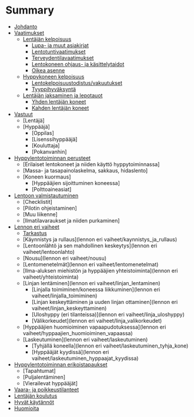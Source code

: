 # Summary

* [Johdanto](README.md)
* [Vaatimukset](vaatimukset/index)
  * [Lentäjän kelpoisuus](vaatimukset/lentajan_kelpoisuus)
    * [Lupa- ja muut asiakirjat](vaatimukset/lentajan_kelpoisuus-asiakirjat)
    * [Lentotuntivaatimukset](vaatimukset/lentajan_kelpoisuus-lentotuntivaatimukset)
    * [Terveydentilavaatimukset](vaatimukset/lentajan_kelpoisuus-terveydentilavaatimukset)
    * [Lentokoneen ohjaus- ja käsittelytaidot](vaatimukset/lentajan_kelpoisuus-lentotaidot)
    * [Oikea asenne](vaatimukset/lentajan_kelpoisuus-asenne)
  * [Hyppykoneen kelpoisuus](vaatimukset/hyppykoneen_kelpoisuus)
    * [Lentokelpoisuustodistus/vakuutukset](vaatimukset/hyppykoneen_kelpoisuus-paperit)
    * [Tyyppihyväksyntä](vaatimukset/hyppykoneen_kelpoisuus-tyyppihyvaksynta)
  * [Lentäjän jaksaminen ja lepotauot](vaatimukset/lentajan_jaksaminen)
    * [Yhden lentäjän koneet](vaatimukset/lentajan_jaksaminen-1pilot)
    * [Kahden lentäjän koneet](vaatimukset/lentajan_jaksaminen-2pilot)
* [Vastuut](vastuut/index)
  * [Lentäjä]
  * [Hyppääjä]
    * [Oppilas]
    * [Lisenssihyppääjä]
    * [Kouluttaja]
    * [Pokanvanhin]
* [Hyppylentotoiminnan perusteet](perusteet/index)
  * [Erilaiset lentokoneet ja niiden käyttö hyppytoiminnassa]
  * [Massa- ja tasapainolaskelma, sakkaus, hidaslento]
  * [Koneen kuormaus]
    * [Hyppääjien sijoittuminen koneessa]
    * [Polttoaineasiat]
* [Lentoon valmistautuminen](valmistautuminen/index)
  * [Checklistit]
  * [Pilotin ohjeistaminen]
  * [Muu liikenne]
  * [Ilmatilavaraukset ja niiden purkaminen]
* [Lennon eri vaiheet](lennon_eri_vaiheet/index)
  * [Tarkastus](lennon_eri_vaiheet/tarkastus)
  * [Käynnistys ja rullaus](lennon eri vaiheet/kaynnistys_ja_rullaus)
  * [Lentoonlähtö ja sen mahdollinen keskeytys](lennon eri vaiheet/lentoonlahto)
  * [Nousu](lennon eri vaiheet/nousu)
  * [Lentomenetelmät](lennon eri vaiheet/lentomenetelmat)
  * [Ilma-aluksen miehistön ja hyppääjien yhteistoiminta](lennon eri vaiheet/yhteistoiminta)
  * [Linjan lentäminen](lennon eri vaiheet/linjan_lentaminen)
    * [Linjalla toimiminen/koneessa liikkuminen](lennon eri vaiheet/linjalla_toimiminen)
    * [Linjan keskeyttäminen ja uuden linjan ottaminen](lennon eri vaiheet/linjan_keskeyttaminen)
    * [Uloshyppy (eri tilanteissa)](lennon eri vaiheet/linja_uloshyppy)
    * [Välikorkeudet](lennon eri vaiheet/linja_valikorkeudet)
  * [Hyppääjien huomioiminen vapaapudotuksessa](lennon eri vaiheet/hyppaajien_huomioiminen_vapaassa)
  * [Laskeutuminen](lennon eri vaiheet/laskeutuminen)
    * [Tyhjällä koneella](lennon eri vaiheet/laskeutuminen_tyhja_kone)
    * [Hyppääjät kyydissä](lennon eri vaiheet/laskeutuminen_hyppaajat_kyydissa)
* [Hyppylentotoiminnan erikoistapaukset](erikoistapaukset/index)
  * [Tapahtumat]
  * [Puljalentäminen]
  * [Vierailevat hyppääjät]
* [Vaara- ja poikkeustilanteet](vaara-ja-poikkeustilanteet/index)
* [Lentäjän koulutus](koulutus/index)
* [Hyvät käytännöt](hyvat_kaytannot/index)
* [Huomioita](huomioita)

